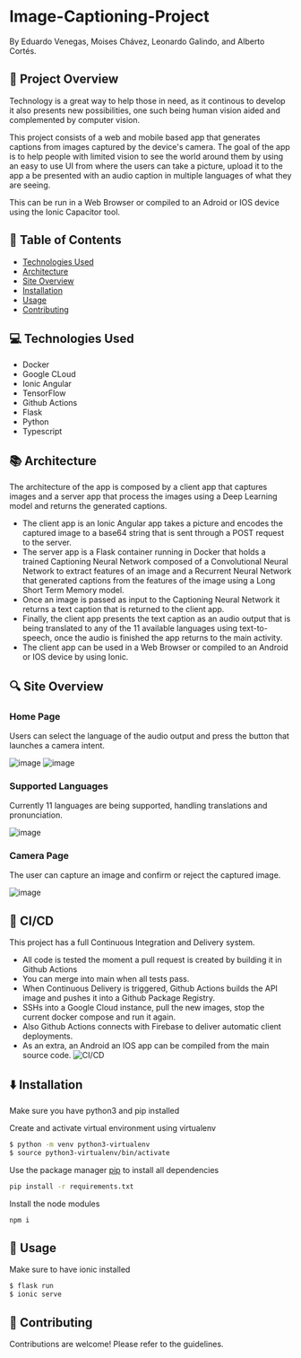 # Image-Captioning-Project

By Eduardo Venegas, Moises Chávez, Leonardo Galindo, and Alberto Cortés.

## 📖 Project Overview
Technology is a great way to help those in need, as it continous to develop it also presents new possibilities, one such being human vision aided and complemented by computer vision. 

This project consists of a web and mobile based app that generates captions from images captured by the device's camera. The goal of the app is to help people with limited vision to see the world around them by using an easy to use UI from where the users can take a picture, upload it to the app a be presented with an audio caption in multiple languages of what they are seeing.

This can be run in a Web Browser or compiled to an Adroid or IOS device using the Ionic Capacitor tool.

## 📍 Table of Contents
- [Technologies Used](https://github.com/LaloVene/MLH-PE-Project#-technologies-used)
- [Architecture](https://github.com/LaloVene/MLH-PE-Project#-architecture)
- [Site Overview](https://github.com/LaloVene/MLH-PE-Project#-site-overview)
- [Installation](https://github.com/LaloVene/MLH-PE-Project#%EF%B8%8F-installation)
- [Usage](https://github.com/LaloVene/MLH-PE-Project#-usage)
- [Contributing](https://github.com/LaloVene/MLH-PE-Project#-contributing)


## 💻 Technologies Used
- Docker
- Google CLoud
- Ionic Angular
- TensorFlow
- Github Actions
- Flask
- Python
- Typescript

## 📚 Architecture

The architecture of the app is composed by a client app that captures images and a server app that process the images using a Deep Learning model and returns the generated captions.
- The client app is an Ionic Angular app takes a picture and encodes the captured image to a base64 string that is sent through a POST request to the server.
- The server app is a Flask container running in Docker that holds a trained Captioning Neural Network composed of a Convolutional Neural Network to extract features of an image and a Recurrent Neural Network that generated captions from the features of the image using a Long Short Term Memory model.
- Once an image is passed as input to the Captioning Neural Network it returns a text caption that is returned to the client app.
- Finally, the client app presents the text caption as an audio output that is being translated to any of the 11 available languages using text-to-speech, once the audio is finished the app returns to the main activity.
- The client app can be used in a Web Browser or compiled to an Android or IOS device by using Ionic.


## 🔍 Site Overview
### Home Page
Users can select the language of the audio output and press the button that launches a camera intent.

![image](https://user-images.githubusercontent.com/54692916/131256594-73b379a5-84ef-4229-94e6-21510fceaeb6.png)
![image](https://user-images.githubusercontent.com/54692916/131256732-57df4d0c-cbe3-4670-9aa5-0dd0db225981.png)


### Supported Languages
Currently 11 languages are being supported, handling translations and pronunciation.

![image](https://user-images.githubusercontent.com/54692916/131256623-abb2ad49-d66a-4db4-8e23-ddc8260bd8a2.png)


### Camera Page
The user can capture an image and confirm or reject the captured image.

![image](https://user-images.githubusercontent.com/54692916/131256608-ccb96b21-5640-4109-befc-893730127e67.png)

## 🤖 CI/CD
This project has a full Continuous Integration and Delivery system.
- All code is tested the moment a pull request is created by building it in Github Actions
- You can merge into main when all tests pass.
- When Continuous Delivery is triggered, Github Actions builds the API image and pushes it into a Github Package Registry.
- SSHs into a Google Cloud instance, pull the new images, stop the current docker compose and run it again.
- Also Github Actions connects with Firebase to deliver automatic client deployments.
- As an extra, an Android an IOS app can be compiled from the main source code.
![CI/CD](https://user-images.githubusercontent.com/54692916/131256971-2cd48bcd-9dbf-4cb9-8059-53c73fffb467.png)


## ⬇️ Installation

Make sure you have python3 and pip installed

Create and activate virtual environment using virtualenv

```bash
$ python -m venv python3-virtualenv
$ source python3-virtualenv/bin/activate
```

Use the package manager [pip](https://pip.pypa.io/en/stable/) to install all dependencies

```bash
pip install -r requirements.txt
```

Install the node modules

```bash
npm i
```

 ## 💼 Usage
 Make sure to have ionic installed
 ```bash
$ flask run
$ ionic serve
```
 
## 📝 Contributing
Contributions are welcome! Please refer to the guidelines.



